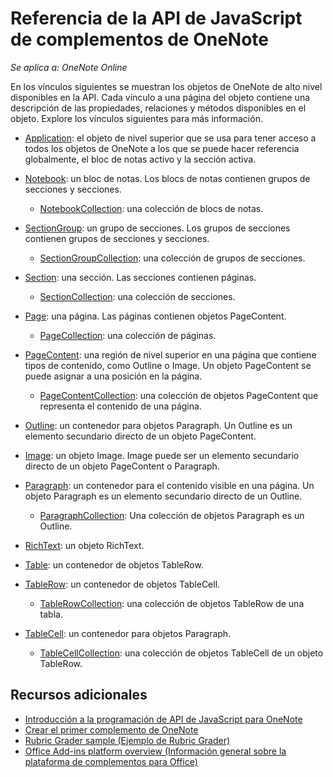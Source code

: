 # <a name="onenote-add-ins-javascript-api-reference"></a>Referencia de la API de JavaScript de complementos de OneNote

*Se aplica a: OneNote Online*

En los vínculos siguientes se muestran los objetos de OneNote de alto nivel disponibles en la API. Cada vínculo a una página del objeto contiene una descripción de las propiedades, relaciones y métodos disponibles en el objeto. Explore los vínculos siguientes para más información. 
    
- [Application](application.md): el objeto de nivel superior que se usa para tener acceso a todos los objetos de OneNote a los que se puede hacer referencia globalmente, el bloc de notas activo y la sección activa.

- [Notebook](notebook.md): un bloc de notas. Los blocs de notas contienen grupos de secciones y secciones.

   - [NotebookCollection](notebookcollection.md): una colección de blocs de notas.

- [SectionGroup](sectiongroup.md): un grupo de secciones. Los grupos de secciones contienen grupos de secciones y secciones.

   - [SectionGroupCollection](sectiongroupcollection.md): una colección de grupos de secciones.

- [Section](section.md): una sección. Las secciones contienen páginas.

   - [SectionCollection](sectioncollection.md): una colección de secciones.

- [Page](page.md): una página. Las páginas contienen objetos PageContent.

   - [PageCollection](pagecollection.md): una colección de páginas.

- [PageContent](pagecontent.md): una región de nivel superior en una página que contiene tipos de contenido, como Outline o Image. Un objeto PageContent se puede asignar a una posición en la página.

   - [PageContentCollection](pagecontentcollection.md): una colección de objetos PageContent que representa el contenido de una página.

- [Outline](outline.md): un contenedor para objetos Paragraph. Un Outline es un elemento secundario directo de un objeto PageContent.

- [Image](image.md): un objeto Image. Image puede ser un elemento secundario directo de un objeto PageContent o Paragraph.

- [Paragraph](paragraph.md): un contenedor para el contenido visible en una página. Un objeto Paragraph es un elemento secundario directo de un Outline.

  - [ParagraphCollection](paragraphcollection.md): Una colección de objetos Paragraph es un Outline.

- [RichText](richtext.md): un objeto RichText.

- [Table](table.md): un contenedor de objetos TableRow.

- [TableRow](tablerow.md): un contenedor de objetos TableCell.

  - [TableRowCollection](tablerowcollection.md): una colección de objetos TableRow de una tabla.
 
- [TableCell](tablecell.md): un contenedor para objetos Paragraph.

  - [TableCellCollection](tablecellcollection.md): una colección de objetos TableCell de un objeto TableRow.
        
## <a name="additional-resources"></a>Recursos adicionales

- [Introducción a la programación de API de JavaScript para OneNote](../../docs/onenote/onenote-add-ins-programming-overview.md)
- [Crear el primer complemento de OneNote](../../docs/onenote/onenote-add-ins-getting-started.md)
- [Rubric Grader sample (Ejemplo de Rubric Grader)](https://github.com/OfficeDev/OneNote-Add-in-Rubric-Grader)
- [Office Add-ins platform overview (Información general sobre la plataforma de complementos para Office)](https://dev.office.com/docs/add-ins/overview/office-add-ins)
